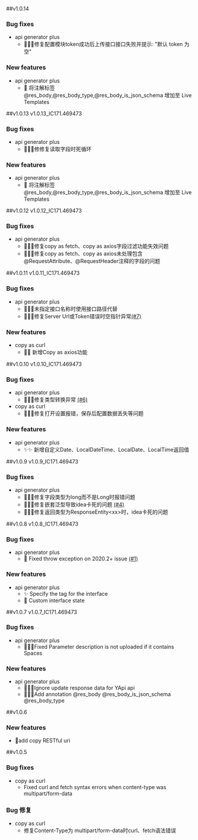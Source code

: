 ##v1.0.14

### Bug fixes
- api generator plus
    - 🎉🎉🎉修复配置模块token成功后上传接口接口失败并提示: "默认 token 为空"
### New features
- api generator plus
    - 🎉 将注解标签 @res_body,@res_body_type,@res_body_is_json_schema 增加至 Live Templates

##v1.0.13
v1.0.13_IC171.469473

### Bug fixes
- api generator plus
    - 🎉🎉🎉修修复读取字段时死循环
### New features
- api generator plus
    - 🎉 将注解标签 @res_body,@res_body_type,@res_body_is_json_schema 增加至 Live Templates

##v1.0.12
v1.0.12_IC171.469473

### Bug fixes
- api generator plus
    - 🎉🎉🎉修复copy as fetch、copy as axios字段过滤功能失效问题
    - 🎉🎉🎉修复copy as fetch、copy as axios未处理包含@RequestAttribute、@RequestHeader注释的字段的问题


##v1.0.11
v1.0.11_IC171.469473

### Bug fixes
- api generator plus
    - 🎉🎉🎉未指定接口名称时使用接口路径代替
    - 🎉🎉🎉修复Server Url或Token错误时空指针异常[(#7)](https://github.com/buyili/api-generator-plus/issues/7)
### New features
- copy as curl
    - 🎉🎉 新增Copy as axios功能

##v1.0.10
v1.0.10_IC171.469473

### Bug fixes
- api generator plus
    - 🎉🎉🎉修复类型转换异常 <a href="https://github.com/buyili/api-generator-plus/issues/6">(#6)</a>
- copy as curl
    - 🎉🎉🎉修复打开设置报错，保存后配置数据丢失等问题
### New features
- api generator plus
    - ✨✨ 新增自定义Date、LocalDateTime、LocalDate、LocalTime返回值


##v1.0.9
v1.0.9_IC171.469473

### Bug fixes
- api generator plus
    - 🎉🎉🎉修复字段类型为long而不是Long时报错问题
    - 🎉🎉🎉修复嵌套泛型导致idea卡死的问题 <a href="https://github.com/buyili/api-generator-plus/issues/4">(#4)</a>
    - 🎉🎉🎉修复返回类型为ResponseEntity&lt;xx&gt;时，idea卡死的问题


##v1.0.8
v1.0.8_IC171.469473

### Bug fixes
- api generator plus
    - 🎉 Fixed throw exception on 2020.2+ issue [(#1)](https://github.com/buyili/api-generator-plus/issues/1)
### New features
- api generator plus
    - ✨ Specify the tag for the interface
    - 🎉 Custom interface state


##v1.0.7
v1.0.7_IC171.469473

### Bug fixes
- api generator plus
    - 🎉🎉🎉Fixed Parameter description is not uploaded if it contains Spaces

### New features

- api generator plus
    - 🎉🎉🎉Ignore update response data for YApi api
    - 🎉🎉🎉Add annotation @res_body @res_body_is_json_schema @res_body_type



##v1.0.6
### New features
- 🎉add copy RESTful uri



##v1.0.5
### Bug fixes
- copy as curl
    - Fixed curl and fetch syntax errors when content-type was multipart/form-data
### Bug 修复
- copy as curl
    - 修复Content-Type为 multipart/form-data时curl、fetch语法错误
